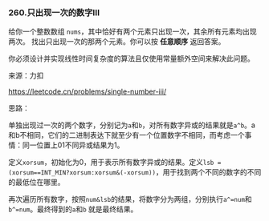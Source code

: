 ### 260.只出现一次的数字III

给你一个整数数组 `nums`，其中恰好有两个元素只出现一次，其余所有元素均出现两次。 找出只出现一次的那两个元素。你可以按 **任意顺序** 返回答案。

你必须设计并实现线性时间复杂度的算法且仅使用常量额外空间来解决此问题。

来源：力扣

https://leetcode.cn/problems/single-number-iii/



思路：

​	单独出现过一次的两个数字，分别记为`a`和`b`，对所有数字异或的结果就是`a^b`。a和b不相同，它们的二进制表达下就至少有一个位置数字不相同，而考虑一个事情：同一位置上01不同异或结果为1。

​	定义`xorsum`，初始化为0，用于表示所有数字异或的结果。定义`lsb = (xorsum==INT_MIN?xorsum:xorsum&(-xorsum))`，用于找到两个不同的数字的不同的最低位在哪里。

​		再次遍历所有数字，按照`num&lsb`的结果，将数字分为两组，分别执行`a^=num`和`b^=num`。最终得到的`a`和`b` 就是最终结果。